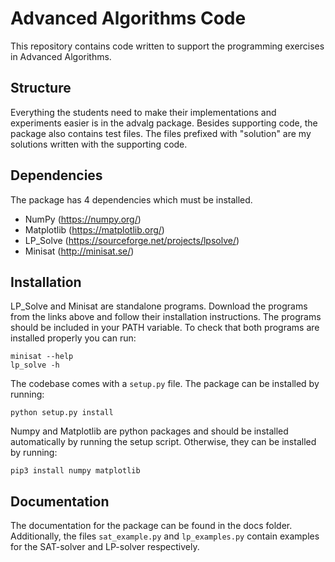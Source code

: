 # Advanced Algorithms Code

This repository contains code written to support the programming exercises in Advanced Algorithms.

## Structure
Everything the students need to make their implementations and experiments easier is in the advalg package. Besides supporting code, the package also contains test files. The files prefixed with "solution" are my solutions written with the supporting code.

## Dependencies

The package has 4 dependencies which must be installed.

- NumPy (https://numpy.org/)
- Matplotlib (https://matplotlib.org/)
- LP_Solve (https://sourceforge.net/projects/lpsolve/)
- Minisat (http://minisat.se/)

## Installation
LP_Solve and Minisat are standalone programs. Download the programs from the links above and follow their installation instructions. The programs should be included in your PATH variable. To check that both programs are installed properly you can run:

`minisat --help`  
`lp_solve -h`

The codebase comes with a `setup.py` file. The package can be installed by running:

`python setup.py install`

Numpy and Matplotlib are python packages and should be installed automatically by running the setup script. Otherwise, they can be installed by running:

`pip3 install numpy matplotlib`

## Documentation
The documentation for the package can be found in the docs folder. Additionally, the files `sat_example.py` and `lp_examples.py` contain examples for the SAT-solver and LP-solver respectively.
